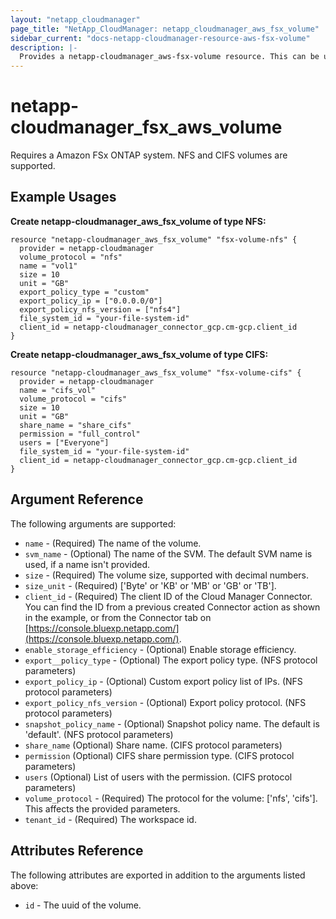 ```yaml
---
layout: "netapp_cloudmanager"
page_title: "NetApp_CloudManager: netapp_cloudmanager_aws_fsx_volume"
sidebar_current: "docs-netapp-cloudmanager-resource-aws-fsx-volume"
description: |-
  Provides a netapp-cloudmanager_aws-fsx-volume resource. This can be used to create, update, and delete volumes for Amazon FSx ONTAP.
---
```


# netapp-cloudmanager_fsx_aws_volume

Requires a Amazon FSx ONTAP system.
NFS and CIFS volumes are supported.

## Example Usages

**Create netapp-cloudmanager_aws_fsx_volume of type NFS:**

```
resource "netapp-cloudmanager_aws_fsx_volume" "fsx-volume-nfs" {
  provider = netapp-cloudmanager
  volume_protocol = "nfs"
  name = "vol1"
  size = 10
  unit = "GB"
  export_policy_type = "custom"
  export_policy_ip = ["0.0.0.0/0"]
  export_policy_nfs_version = ["nfs4"]
  file_system_id = "your-file-system-id"
  client_id = netapp-cloudmanager_connector_gcp.cm-gcp.client_id
}
```

**Create netapp-cloudmanager_aws_fsx_volume of type CIFS:**

```
resource "netapp-cloudmanager_aws_fsx_volume" "fsx-volume-cifs" {
  provider = netapp-cloudmanager
  name = "cifs_vol"
  volume_protocol = "cifs"
  size = 10
  unit = "GB"
  share_name = "share_cifs"
  permission = "full_control"
  users = ["Everyone"]
  file_system_id = "your-file-system-id"
  client_id = netapp-cloudmanager_connector_gcp.cm-gcp.client_id
}
```


## Argument Reference

The following arguments are supported:

* `name` - (Required) The name of the volume.
* `svm_name` - (Optional) The name of the SVM. The default SVM name is used, if a name isn't provided.
* `size` - (Required) The volume size, supported with decimal numbers.
* `size_unit` - (Required) ['Byte' or 'KB' or 'MB' or 'GB' or 'TB'].
* `client_id` - (Required) The client ID of the Cloud Manager Connector. You can find the ID from a previous created Connector action as shown in the example, or from the Connector tab on [https://console.bluexp.netapp.com/](https://console.bluexp.netapp.com/).
* `enable_storage_efficiency` - (Optional) Enable storage efficiency.
* `export__policy_type` - (Optional) The export policy type. (NFS protocol parameters)
* `export_policy_ip` - (Optional) Custom export policy list of IPs. (NFS protocol parameters)
* `export_policy_nfs_version` - (Optional) Export policy protocol. (NFS protocol parameters)
* `snapshot_policy_name` - (Optional) Snapshot policy name. The default is 'default'. (NFS protocol parameters)
* `share_name` (Optional) Share name. (CIFS protocol parameters)
* `permission` (Optional) CIFS share permission type. (CIFS protocol parameters)
* `users` (Optional) List of users with the permission. (CIFS protocol parameters)
* `volume_protocol` - (Required) The protocol for the volume: ['nfs', 'cifs']. This affects the provided parameters.
* `tenant_id` - (Required) The workspace id.


## Attributes Reference

The following attributes are exported in addition to the arguments listed above:

* `id` - The uuid of the volume.

